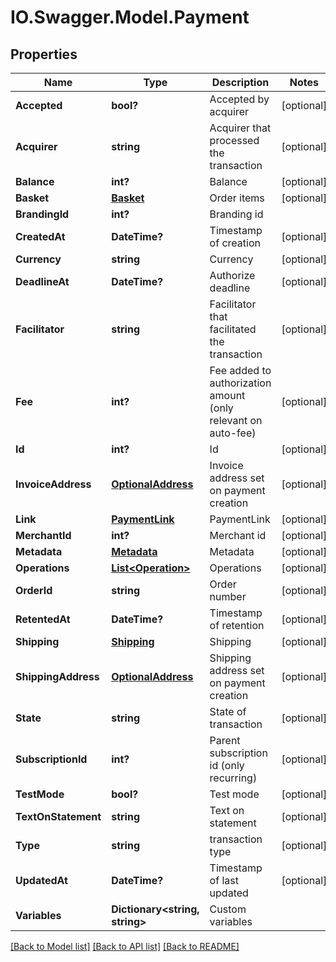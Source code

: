 # IO.Swagger.Model.Payment
## Properties

Name | Type | Description | Notes
------------ | ------------- | ------------- | -------------
**Accepted** | **bool?** | Accepted by acquirer | [optional] 
**Acquirer** | **string** | Acquirer that processed the transaction | [optional] 
**Balance** | **int?** | Balance | [optional] 
**Basket** | [**Basket**](Basket.md) | Order items | [optional] 
**BrandingId** | **int?** | Branding id | 
**CreatedAt** | **DateTime?** | Timestamp of creation | [optional] 
**Currency** | **string** | Currency | [optional] 
**DeadlineAt** | **DateTime?** | Authorize deadline | [optional] 
**Facilitator** | **string** | Facilitator that facilitated the transaction | [optional] 
**Fee** | **int?** | Fee added to authorization amount (only relevant on auto-fee) | [optional] 
**Id** | **int?** | Id | [optional] 
**InvoiceAddress** | [**OptionalAddress**](OptionalAddress.md) | Invoice address set on payment creation | [optional] 
**Link** | [**PaymentLink**](PaymentLink.md) | PaymentLink | [optional] 
**MerchantId** | **int?** | Merchant id | [optional] 
**Metadata** | [**Metadata**](Metadata.md) | Metadata | [optional] 
**Operations** | [**List&lt;Operation&gt;**](Operation.md) | Operations | [optional] 
**OrderId** | **string** | Order number | [optional] 
**RetentedAt** | **DateTime?** | Timestamp of retention | [optional] 
**Shipping** | [**Shipping**](Shipping.md) | Shipping | [optional] 
**ShippingAddress** | [**OptionalAddress**](OptionalAddress.md) | Shipping address set on payment creation | [optional] 
**State** | **string** | State of transaction | [optional] 
**SubscriptionId** | **int?** | Parent subscription id (only recurring) | [optional] 
**TestMode** | **bool?** | Test mode | [optional] 
**TextOnStatement** | **string** | Text on statement | [optional] 
**Type** | **string** | transaction type | [optional] 
**UpdatedAt** | **DateTime?** | Timestamp of last updated | [optional] 
**Variables** | **Dictionary&lt;string, string&gt;** | Custom variables | 

[[Back to Model list]](../README.md#documentation-for-models) [[Back to API list]](../README.md#documentation-for-api-endpoints) [[Back to README]](../README.md)

